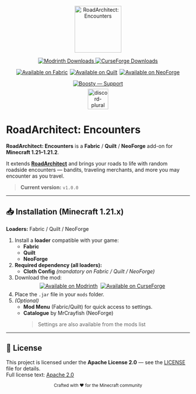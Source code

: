 <p align="center">
  <img src="https://cdn.modrinth.com/data/cached_images/8df881c3bbe715dd7bbc198355ef952bd6d84a74.png" width="128" height="128" alt="RoadArchitect: Encounters">
</p>

<p align="center">
  <a href="https://modrinth.com/mod/roadarchitect-encounters">
    <img alt="Modrinth Downloads" src="https://img.shields.io/modrinth/dt/XVknWoiY?style=flat&logo=modrinth">
  </a>
  <a href="https://www.curseforge.com/minecraft/mc-mods/roadarchitect-encounters">
    <img alt="CurseForge Downloads" src="https://img.shields.io/curseforge/dt/1337294?style=flat&logo=curseforge">
  </a>
</p>

<p align="center" style="display: flex; justify-content: center; gap: 6px;">
    <a href="https://modrinth.com/mod/roadarchitect-encounters/versions?l=fabric">
        <img src="https://cdn.modrinth.com/data/cached_images/d8a8d9852fb6e55292d6f5ecc1842fd7bc8c3c9e.webp" alt="Available on Fabric">
    </a>
    <a href="https://modrinth.com/mod/roadarchitect-encounters/versions?l=quilt">
        <img src="https://cdn.modrinth.com/data/cached_images/77e67c2eae40b638430d5959e9a0d0ef60f76f41.webp" alt="Available on Quilt">
    </a>
   <a href="https://modrinth.com/mod/roadarchitect-encounters/versions?l=neoforge">
    <img src="https://cdn.modrinth.com/data/cached_images/ecbd0303728027761730760800f9354e14f38d31.webp" alt="Available on NeoForge">
  </a>
</p>

   <p align="center" style="display:flex;justify-content:center;gap:8px;margin:6px 0;">
<a href="https://boosty.to/0xcodsnet" target="_blank" rel="noopener">
  <img alt="Boosty — Support" src="https://cdn.modrinth.com/data/cached_images/e5ac57a392801dee070cc961eb901e1379c945b6.webp">
</a>
</p>

<p align="center" style="display:flex;justify-content:center;gap:8px;margin:6px 0;">
  <a href="https://discord.gg/9JRb3JMAD3" target="_blank" rel="noopener">
    <img alt="discord-plural" height="56" src="https://cdn.jsdelivr.net/npm/@intergrav/devins-badges@3/assets/cozy-minimal/social/discord-plural_vector.svg">
  </a>
</p>


# RoadArchitect: Encounters

**RoadArchitect: Encounters** is a **Fabric** / **Quilt** / **NeoForge** add-on for **Minecraft 1.21–1.21.2**.

It extends **[RoadArchitect](https://modrinth.com/mod/roadarchitect)** and brings your roads to life with random roadside encounters — bandits, traveling merchants, and more you may encounter as you travel.

> **Current version:** `v1.0.0`

---
## 📥 Installation (Minecraft 1.21.x)

**Loaders:** Fabric / Quilt / NeoForge

1. Install a **loader** compatible with your game:
   - **Fabric**
   - **Quilt**
   - **NeoForge**
2. **Required dependency (all loaders):**  
   - **Cloth Config** *(mandatory on Fabric / Quilt / NeoForge)*
3. Download the mod:
   <p align="center" style="display:flex;justify-content:center;gap:8px;margin:6px 0;">
     <a href="https://modrinth.com/mod/roadarchitect-encounters">
       <img src="https://cdn.jsdelivr.net/npm/@intergrav/devins-badges@3/assets/compact/available/modrinth_vector.svg" alt="Available on Modrinth">
     </a>
     <a href="https://www.curseforge.com/minecraft/mc-mods/roadarchitect-encounters">
       <img src="https://cdn.jsdelivr.net/npm/@intergrav/devins-badges@3/assets/compact/available/curseforge_vector.svg" alt="Available on CurseForge">
     </a>
   </p>
4. Place the `.jar` file in your `mods` folder.
5. *(Optional)*
   - **Mod Menu** (Fabric/Quilt) for quick access to settings.
   - **Catalogue** by MrCrayfish (NeoForge)
     > Settings are also available from the mods list


---

## 📜 License

This project is licensed under the **Apache License 2.0** — see the [LICENSE](LICENSE) file for details.  
Full license text: [Apache 2.0](https://www.apache.org/licenses/LICENSE-2.0)

<p align="center">
  <sub>Crafted with ❤️ for the Minecraft community</sub>
</p>
